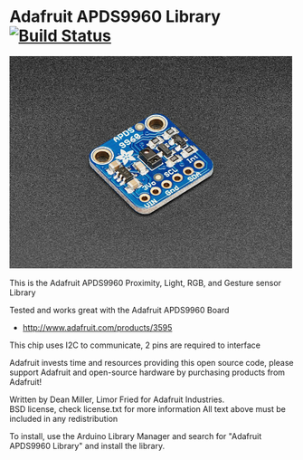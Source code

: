 # Adafruit APDS9960 Library [![Build Status](https://travis-ci.com/adafruit/Adafruit_APDS9960.svg?branch=master)](https://travis-ci.com/adafruit/Adafruit_APDS9960)

<a href="https://www.adafruit.com/product/3595"><img src="assets/board.jpg?raw=true" width="500px"></a>

This is the Adafruit APDS9960 Proximity, Light, RGB, and Gesture sensor Library

Tested and works great with the Adafruit APDS9960 Board 
* http://www.adafruit.com/products/3595

This chip uses I2C to communicate, 2 pins are required to interface

Adafruit invests time and resources providing this open source code, please support Adafruit and open-source hardware by purchasing products from Adafruit!

Written by Dean Miller, Limor Fried for Adafruit Industries.  
BSD license, check license.txt for more information
All text above must be included in any redistribution

To install, use the Arduino Library Manager and search for "Adafruit APDS9960 Library" and install the library.
